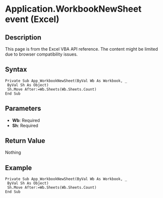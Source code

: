 # Application.WorkbookNewSheet event (Excel)

## Description
This page is from the Excel VBA API reference. The content might be limited due to browser compatibility issues.

## Syntax
```vba
Private Sub App_WorkbookNewSheet(ByVal Wb As Workbook, _ 
 ByVal Sh As Object) 
 Sh.Move After:=Wb.Sheets(Wb.Sheets.Count) 
End Sub
```

## Parameters
- **Wb**: Required
- **Sh**: Required

## Return Value
Nothing

## Example
```vba
Private Sub App_WorkbookNewSheet(ByVal Wb As Workbook, _ 
 ByVal Sh As Object) 
 Sh.Move After:=Wb.Sheets(Wb.Sheets.Count) 
End Sub
```

